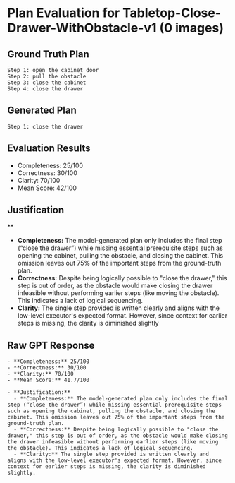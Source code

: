 # Plan Evaluation for Tabletop-Close-Drawer-WithObstacle-v1 (0 images)

## Ground Truth Plan
```
Step 1: open the cabinet door
Step 2: pull the obstacle
Step 3: close the cabinet
Step 4: close the drawer
```

## Generated Plan
```
Step 1: close the drawer
```

## Evaluation Results
- Completeness: 25/100
- Correctness: 30/100
- Clarity: 70/100
- Mean Score: 42/100

## Justification
**  
  - **Completeness:** The model-generated plan only includes the final step (“close the drawer”) while missing essential prerequisite steps such as opening the cabinet, pulling the obstacle, and closing the cabinet. This omission leaves out 75% of the important steps from the ground-truth plan.  
  - **Correctness:** Despite being logically possible to "close the drawer," this step is out of order, as the obstacle would make closing the drawer infeasible without performing earlier steps (like moving the obstacle). This indicates a lack of logical sequencing.  
  - **Clarity:** The single step provided is written clearly and aligns with the low-level executor's expected format. However, since context for earlier steps is missing, the clarity is diminished slightly

## Raw GPT Response
```
- **Completeness:** 25/100  
- **Correctness:** 30/100  
- **Clarity:** 70/100  
- **Mean Score:** 41.7/100  

- **Justification:**  
  - **Completeness:** The model-generated plan only includes the final step (“close the drawer”) while missing essential prerequisite steps such as opening the cabinet, pulling the obstacle, and closing the cabinet. This omission leaves out 75% of the important steps from the ground-truth plan.  
  - **Correctness:** Despite being logically possible to "close the drawer," this step is out of order, as the obstacle would make closing the drawer infeasible without performing earlier steps (like moving the obstacle). This indicates a lack of logical sequencing.  
  - **Clarity:** The single step provided is written clearly and aligns with the low-level executor's expected format. However, since context for earlier steps is missing, the clarity is diminished slightly.
```
